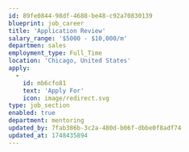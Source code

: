 ```yaml
---
id: 89fe0844-98df-4688-be48-c92a70830139
blueprint: job_career
title: 'Application Review'
salary_range: '$5000 - $10,000/m'
departmen: sales
employment_type: Full_Time
location: 'Chicago, United States'
apply:
  -
    id: mb6cfo81
    text: 'Apply For'
    icon: image/redirect.svg
type: job_section
enabled: true
department: mentoring
updated_by: 7fab386b-3c2a-480d-b06f-dbbe0f8adf74
updated_at: 1748435894
---
```

<!-- page_builder:
  -
    id: mb6ce35t
    job_title: 'Application Review'
    salary_range: '$5000 - $10,000/m'
    departmen: sales
    employment_type: Full_Time
    location: 'Chicago, United States'
    apply:
      -
        id: mb6cfo81
        text: 'Apply For'
        icon: image/Industries-bg-1.jpg
    type: job_section
    enabled: true
    department: mentoring
updated_by: 7fab386b-3c2a-480d-b06f-dbbe0f8adf74
updated_at: 1748416441 -->